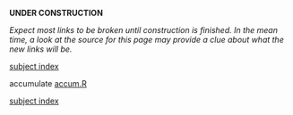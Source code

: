 **UNDER CONSTRUCTION**

_Expect most links to be broken until construction is finished.
In the mean time, a look at the source for this page may provide a clue
about what the new links will be._

[subject index](https://github.com/dmparrishphd/Shapiro/blob/master/Files/3/5/0/indexSubj.md)

accumulate [accum.R](https://github.com/dmparrishphd/Shapiro/blob/master/Files/6/4/0/accum.R)

[subject index](https://github.com/dmparrishphd/Shapiro/blob/master/Files/3/5/0/indexSubj.md)
